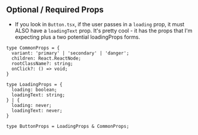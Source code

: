 

## Optional / Required Props
- If you look in `Button.tsx`, if the user passes in a `loading` prop, it must ALSO have a
`loadingText` prop. It's pretty cool - it has the props that I'm expecting plus a two
potential loadingProps forms.

```tsx
type CommonProps = {
  variant: 'primary' | 'secondary' | 'danger';
  children: React.ReactNode;
  rootClassName?: string;
  onClick?: () => void;
}

type LoadingProps = {
  loading: boolean;
  loadingText: string;
} | {
  loading: never;
  loadingText: never;
}

type ButtonProps = LoadingProps & CommonProps;
```